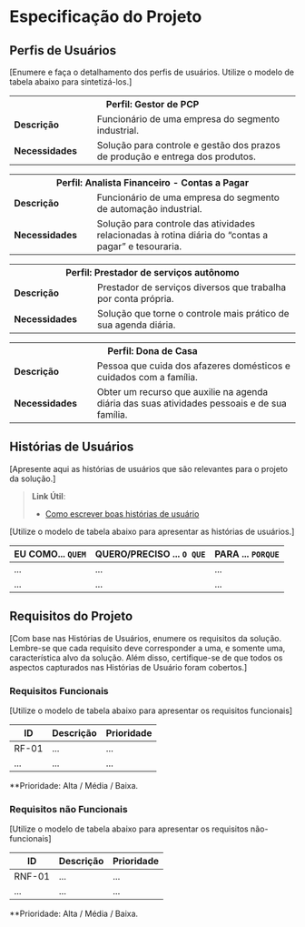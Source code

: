 # Especificação do Projeto

## Perfis de Usuários

[Enumere e faça o detalhamento dos perfis de usuários. Utilize o modelo de tabela abaixo para sintetizá-los.]

<table>
<tbody>
<tr align=center>
<th colspan="2">Perfil: Gestor de PCP</th>
</tr>
<tr>
<td width="150px"><b>Descrição</b></td>
<td width="600px">Funcionário de uma empresa do segmento industrial.</td>
</tr>
<tr>
<td><b>Necessidades</b></td>
<td>Solução para controle e gestão dos prazos de produção e entrega dos produtos.</td>
</tr>
</tbody>
</table>

<table>
<tbody>
<tr align=center>
<th colspan="2">Perfil: Analista Financeiro - Contas a Pagar </th>
</tr>
<tr>
<td width="150px"><b>Descrição</b></td>
<td width="600px">Funcionário de uma empresa do segmento de automação industrial.</td>
</tr>
<tr>
<td><b>Necessidades</b></td>
<td>Solução para controle das atividades relacionadas à rotina diária do “contas a pagar” e tesouraria.</td>
</tr>
</tbody>
</table>

<table>
<tbody>
<tr align=center>
<th colspan="2">Perfil: Prestador de serviços autônomo </th>
</tr>
<tr>
<td width="150px"><b>Descrição</b></td>
<td width="600px">Prestador de serviços diversos que trabalha por conta própria.</td>
</tr>
<tr>
<td><b>Necessidades</b></td>
<td>Solução que torne o controle mais prático de sua agenda diária.</td>
</tr>
</tbody>
</table>

<table>
<tbody>
<tr align=center>
<th colspan="2">Perfil: Dona de Casa </th>
</tr>
<tr>
<td width="150px"><b>Descrição</b></td>
<td width="600px">Pessoa que cuida dos afazeres domésticos e cuidados com a família.</td>
</tr>
<tr>
<td><b>Necessidades</b></td>
<td>Obter um recurso que auxilie na agenda diária das suas atividades pessoais e de sua família.</td>
</tr>
</tbody>
</table>


## Histórias de Usuários

[Apresente aqui as histórias de usuários que são relevantes para o projeto da solução.]

> **Link Útil**:
> - [Como escrever boas histórias de usuário](https://medium.com/vertice/como-escrever-boas-users-stories-hist%C3%B3rias-de-usu%C3%A1rios-b29c75043fac)

[Utilize o modelo de tabela abaixo para apresentar as histórias de usuários.]

|EU COMO... `QUEM`   | QUERO/PRECISO ... `O QUE` |PARA ... `PORQUE`                 |
|--------------------|---------------------------|----------------------------------|
| ...                | ...                       | ...                              |
| ...                | ...                       | ...                              |

## Requisitos do Projeto

[Com base nas Histórias de Usuários, enumere os requisitos da solução. Lembre-se que cada requisito deve corresponder a uma, e somente uma, característica alvo da solução. Além disso, certifique-se de que todos os aspectos capturados nas Histórias de Usuário foram cobertos.]

### Requisitos Funcionais

[Utilize o modelo de tabela abaixo para apresentar os requisitos funcionais]

|ID    | Descrição                | Prioridade |
|-------|---------------------------------|----|
| RF-01 |  ...                    | ...   | 
|  ...  |  ...                    | ...   |

**Prioridade: Alta / Média / Baixa. 

### Requisitos não Funcionais

[Utilize o modelo de tabela abaixo para apresentar os requisitos não-funcionais]

|ID      | Descrição               |Prioridade |
|--------|-------------------------|----|
| RNF-01 |  ...                    | ...   | 
| ...    |  ...                    | ...   | 

**Prioridade: Alta / Média / Baixa. 

